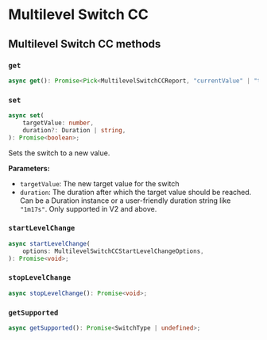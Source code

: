 # Multilevel Switch CC

## Multilevel Switch CC methods

### `get`

```ts
async get(): Promise<Pick<MultilevelSwitchCCReport, "currentValue" | "targetValue" | "duration"> | undefined>;
```

### `set`

```ts
async set(
	targetValue: number,
	duration?: Duration | string,
): Promise<boolean>;
```

Sets the switch to a new value.

**Parameters:**

-   `targetValue`: The new target value for the switch
-   `duration`: The duration after which the target value should be reached. Can be a Duration instance or a user-friendly duration string like `"1m17s"`. Only supported in V2 and above.

### `startLevelChange`

```ts
async startLevelChange(
	options: MultilevelSwitchCCStartLevelChangeOptions,
): Promise<void>;
```

### `stopLevelChange`

```ts
async stopLevelChange(): Promise<void>;
```

### `getSupported`

```ts
async getSupported(): Promise<SwitchType | undefined>;
```
